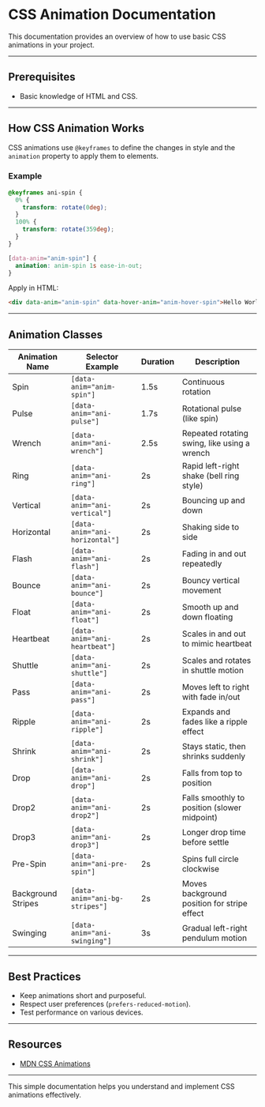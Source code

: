 # CSS Animation Documentation

This documentation provides an overview of how to use basic CSS animations in your project.

---

## Prerequisites

- Basic knowledge of HTML and CSS.

---

## How CSS Animation Works

CSS animations use `@keyframes` to define the changes in style and the `animation` property to apply them to elements.

### Example

```css
@keyframes ani-spin {
  0% {
    transform: rotate(0deg);
  }
  100% {
    transform: rotate(359deg);
  }
}

[data-anim="anim-spin"] {
  animation: anim-spin 1s ease-in-out;
}
```

Apply in HTML:

```html
<div data-anim="anim-spin" data-hover-anim="anim-hover-spin">Hello World</div>
```

---

## Animation Classes

| Animation Name     | Selector Example               | Duration | Description                                  |
| ------------------ | ------------------------------ | -------- | -------------------------------------------- |
| Spin               | `[data-anim="anim-spin"]`      | 1.5s     | Continuous rotation                          |
| Pulse              | `[data-anim="ani-pulse"]`      | 1.7s     | Rotational pulse (like spin)                 |
| Wrench             | `[data-anim="ani-wrench"]`     | 2.5s     | Repeated rotating swing, like using a wrench |
| Ring               | `[data-anim="ani-ring"]`       | 2s       | Rapid left-right shake (bell ring style)     |
| Vertical           | `[data-anim="ani-vertical"]`   | 2s       | Bouncing up and down                         |
| Horizontal         | `[data-anim="ani-horizontal"]` | 2s       | Shaking side to side                         |
| Flash              | `[data-anim="ani-flash"]`      | 2s       | Fading in and out repeatedly                 |
| Bounce             | `[data-anim="ani-bounce"]`     | 2s       | Bouncy vertical movement                     |
| Float              | `[data-anim="ani-float"]`      | 2s       | Smooth up and down floating                  |
| Heartbeat          | `[data-anim="ani-heartbeat"]`  | 2s       | Scales in and out to mimic heartbeat         |
| Shuttle            | `[data-anim="ani-shuttle"]`    | 2s       | Scales and rotates in shuttle motion         |
| Pass               | `[data-anim="ani-pass"]`       | 2s       | Moves left to right with fade in/out         |
| Ripple             | `[data-anim="ani-ripple"]`     | 2s       | Expands and fades like a ripple effect       |
| Shrink             | `[data-anim="ani-shrink"]`     | 2s       | Stays static, then shrinks suddenly          |
| Drop               | `[data-anim="ani-drop"]`       | 2s       | Falls from top to position                   |
| Drop2              | `[data-anim="ani-drop2"]`      | 2s       | Falls smoothly to position (slower midpoint) |
| Drop3              | `[data-anim="ani-drop3"]`      | 2s       | Longer drop time before settle               |
| Pre-Spin           | `[data-anim="ani-pre-spin"]`   | 2s       | Spins full circle clockwise                  |
| Background Stripes | `[data-anim="ani-bg-stripes"]` | 2s       | Moves background position for stripe effect  |
| Swinging           | `[data-anim="ani-swinging"]`   | 3s       | Gradual left-right pendulum motion           |

---

## Best Practices

- Keep animations short and purposeful.
- Respect user preferences (`prefers-reduced-motion`).
- Test performance on various devices.

---

## Resources

- [MDN CSS Animations](https://developer.mozilla.org/en-US/docs/Web/CSS/animation)

---

This simple documentation helps you understand and implement CSS animations effectively.
